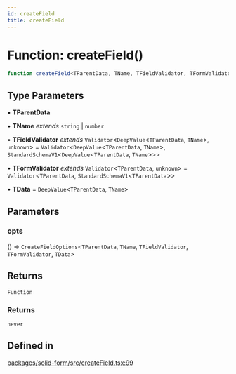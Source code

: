 ```yaml
---
id: createField
title: createField
---
```


# Function: createField()

```ts
function createField<TParentData, TName, TFieldValidator, TFormValidator, TData>(opts): () => never
```

## Type Parameters

• **TParentData**

• **TName** *extends* `string` \| `number`

• **TFieldValidator** *extends* `Validator`\<`DeepValue`\<`TParentData`, `TName`\>, `unknown`\> = `Validator`\<`DeepValue`\<`TParentData`, `TName`\>, `StandardSchemaV1`\<`DeepValue`\<`TParentData`, `TName`\>\>\>

• **TFormValidator** *extends* `Validator`\<`TParentData`, `unknown`\> = `Validator`\<`TParentData`, `StandardSchemaV1`\<`TParentData`\>\>

• **TData** = `DeepValue`\<`TParentData`, `TName`\>

## Parameters

### opts

() => `CreateFieldOptions`\<`TParentData`, `TName`, `TFieldValidator`, `TFormValidator`, `TData`\>

## Returns

`Function`

### Returns

`never`

## Defined in

[packages/solid-form/src/createField.tsx:99](https://github.com/TanStack/form/blob/main/packages/solid-form/src/createField.tsx#L99)
